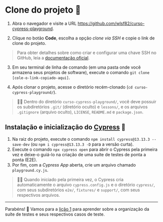 # Clone do projeto 🐑

1. Abra o navegador e visite a URL https://github.com/wlsf82/curso-cypress-playground.

2. Clique no botão **Code**, escolha a opção _clone via SSH_ e copie o link de clone do projeto.

> Para obter detalhes sobre como criar e configurar uma chave SSH no GitHub, leia a [documentação oficial](https://docs.github.com/pt/authentication/connecting-to-github-with-ssh/about-ssh).

3. Em seu terminal de linha de comando (em uma pasta onde você armazena seus projetos de software), execute o comando `git clone [cole-o-link-copiado-aqui]`.

4. Após clonar o projeto, acesse o diretório recém-clonado (`cd curso-cypress-playground/`).

> 👨‍🏫 Dentro do diretório `curso-cypress-playground/`, você deve possuir os subdiretórios `.git/` (diretório oculto) e `lessons/`, e os arquivos `.gitignore` (arquivo oculto), `LICENSE`,  `README.md` e `package.json`.

## Instalação e inicialização do [Cypress](https://cypress.io) 🌲

1. Na raiz do projeto, execute o comando `npm install cypress@13.13.3 --save-dev` (ou `npm i cypress@13.13.3 -D` para a versão curta).
2. Execute o comando `npx cypress open` para abrir o Cypress pela primeira vez e deixe-o guiá-lo na criação de uma suíte de testes de ponta a ponta (E2E).
3. Por fim, com a _Cypress App_ aberta, crie um arquivo chamado `playground.cy.js`.

> 👨‍🏫 Quando iniciado pela primeira vez, o Cypress cria automaticamente o arquivo `cypress.config.js` e o diretório `cypress/`, com seus subdiretórios `e2e/`, `fixtures/` e `support/`, com seus respectivos arquivos.

___

Parabéns! 🎉 Vamos para a [lição 1](./01.md) para aprender sobre a organização da suíte de testes e seus respectivos casos de teste.
